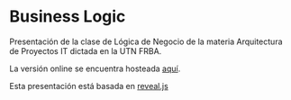 # Business Logic
Presentación de la clase de Lógica de Negocio de la materia Arquitectura de Proyectos IT dictada en la UTN FRBA.

La versión online se encuentra hosteada [aquí](http://apit.heroku.com).

Esta presentación está basada en [reveal.js](https://github.com/hakimel/reveal.js/)